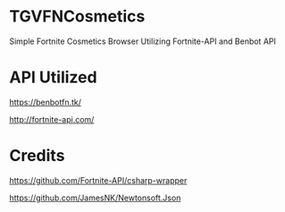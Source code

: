 # TGVFNCosmetics
Simple Fortnite Cosmetics Browser Utilizing Fortnite-API and Benbot API

# API Utilized
https://benbotfn.tk/

http://fortnite-api.com/

# Credits

https://github.com/Fortnite-API/csharp-wrapper

https://github.com/JamesNK/Newtonsoft.Json

